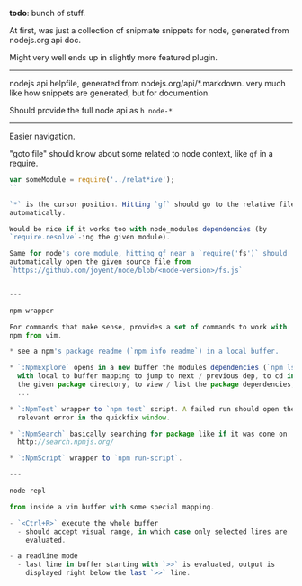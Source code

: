 

**todo**: bunch of stuff.

At first, was just a collection of snipmate snippets for node, generated
from nodejs.org api doc.

Might very well ends up in slightly more featured plugin.

---

nodejs api helpfile, generated from nodejs.org/api/*.markdown. very much
like how snippets are generated, but for documention.

Should provide the full node api as `h node-*`

---

Easier navigation.

"goto file" should know about some related to node context, like `gf` in
a require.

```js
var someModule = require('../relat*ive');
``

`*` is the cursor position. Hitting `gf` should go to the relative file
automatically.

Would be nice if it works too with node_modules dependencies (by
`require.resolve`-ing the given module).

Same for node's core module, hitting gf near a `require('fs')` should
automatically open the given source file from
`https://github.com/joyent/node/blob/<node-version>/fs.js`


---

npm wrapper

For commands that make sense, provides a set of commands to work with
npm from vim.

* see a npm's package readme (`npm info readme`) in a local buffer.

* `:NpmExplore` opens in a new buffer the modules dependencies (`npm ls`),
  with local to buffer mapping to jump to next / previous dep, to cd in
  the given package directory, to view / list the package dependencies,
  ...

* `:NpmTest` wrapper to `npm test` script. A failed run should open the
  relevant error in the quickfix window.

* `:NpmSearch` basically searching for package like if it was done on
  http://search.npmjs.org/

* `:NpmScript` wrapper to `npm run-script`.

---

node repl

from inside a vim buffer with some special mapping.

- `<Ctrl+R>` execute the whole buffer
  - should accept visual range, in which case only selected lines are
    evaluated.

- a readline mode
  - last line in buffer starting with `>>` is evaluated, output is
    displayed right below the last `>>` line.






